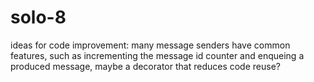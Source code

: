 # solo-8
ideas for code improvement:
many message senders have common features, such as incrementing the message id counter and enqueing a produced message, maybe a decorator that reduces code reuse?

